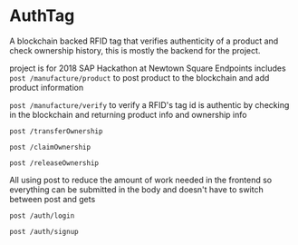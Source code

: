 # AuthTag
A blockchain backed RFID tag that verifies authenticity of a product and check ownership history, this is mostly the backend for the project.

project is for 2018 SAP Hackathon at Newtown Square
Endpoints includes
`post /manufacture/product`
to post product to the blockchain and add product information

`post /manufacture/verify`
to verify a RFID's tag id is authentic by checking in the blockchain and returning product info and ownership info

`post /transferOwnership`

`post /claimOwnership`

`post /releaseOwnership`

All using post to reduce the amount of work needed in the frontend so everything can be submitted in the body and doesn't have to switch between post and gets

`post /auth/login`

`post /auth/signup`


